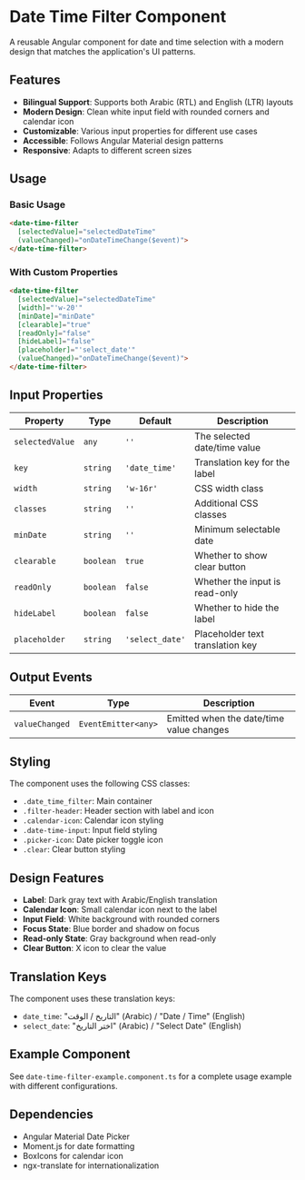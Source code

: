 # Date Time Filter Component

A reusable Angular component for date and time selection with a modern design that matches the application's UI patterns.

## Features

- **Bilingual Support**: Supports both Arabic (RTL) and English (LTR) layouts
- **Modern Design**: Clean white input field with rounded corners and calendar icon
- **Customizable**: Various input properties for different use cases
- **Accessible**: Follows Angular Material design patterns
- **Responsive**: Adapts to different screen sizes

## Usage

### Basic Usage

```html
<date-time-filter 
  [selectedValue]="selectedDateTime"
  (valueChanged)="onDateTimeChange($event)">
</date-time-filter>
```

### With Custom Properties

```html
<date-time-filter 
  [selectedValue]="selectedDateTime"
  [width]="'w-20'"
  [minDate]="minDate"
  [clearable]="true"
  [readOnly]="false"
  [hideLabel]="false"
  [placeholder]="'select_date'"
  (valueChanged)="onDateTimeChange($event)">
</date-time-filter>
```

## Input Properties

| Property | Type | Default | Description |
|----------|------|---------|-------------|
| `selectedValue` | `any` | `''` | The selected date/time value |
| `key` | `string` | `'date_time'` | Translation key for the label |
| `width` | `string` | `'w-16r'` | CSS width class |
| `classes` | `string` | `''` | Additional CSS classes |
| `minDate` | `string` | `''` | Minimum selectable date |
| `clearable` | `boolean` | `true` | Whether to show clear button |
| `readOnly` | `boolean` | `false` | Whether the input is read-only |
| `hideLabel` | `boolean` | `false` | Whether to hide the label |
| `placeholder` | `string` | `'select_date'` | Placeholder text translation key |

## Output Events

| Event | Type | Description |
|-------|------|-------------|
| `valueChanged` | `EventEmitter<any>` | Emitted when the date/time value changes |

## Styling

The component uses the following CSS classes:

- `.date_time_filter`: Main container
- `.filter-header`: Header section with label and icon
- `.calendar-icon`: Calendar icon styling
- `.date-time-input`: Input field styling
- `.picker-icon`: Date picker toggle icon
- `.clear`: Clear button styling

## Design Features

- **Label**: Dark gray text with Arabic/English translation
- **Calendar Icon**: Small calendar icon next to the label
- **Input Field**: White background with rounded corners
- **Focus State**: Blue border and shadow on focus
- **Read-only State**: Gray background when read-only
- **Clear Button**: X icon to clear the value

## Translation Keys

The component uses these translation keys:
- `date_time`: "التاريخ / الوقت" (Arabic) / "Date / Time" (English)
- `select_date`: "اختر التاريخ" (Arabic) / "Select Date" (English)

## Example Component

See `date-time-filter-example.component.ts` for a complete usage example with different configurations.

## Dependencies

- Angular Material Date Picker
- Moment.js for date formatting
- BoxIcons for calendar icon
- ngx-translate for internationalization 